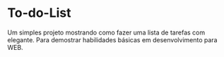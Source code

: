 # To-do-List
Um simples projeto mostrando como fazer uma lista de tarefas com elegante. Para demostrar habilidades básicas em desenvolvimento para WEB.
